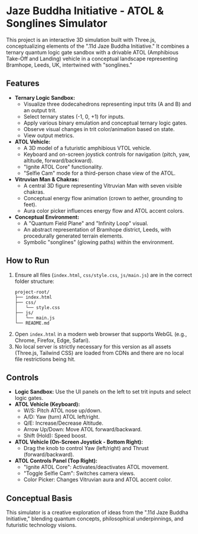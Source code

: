 # Jaze Buddha Initiative - ATOL & Songlines Simulator

This project is an interactive 3D simulation built with Three.js, conceptualizing elements of the ".11d Jaze Buddha Initiative." It combines a ternary quantum logic gate sandbox with a drivable ATOL (Amphibious Take-Off and Landing) vehicle in a conceptual landscape representing Bramhope, Leeds, UK, intertwined with "songlines."

## Features

* **Ternary Logic Sandbox:**
    * Visualize three dodecahedrons representing input trits (A and B) and an output trit.
    * Select ternary states (-1, 0, +1) for inputs.
    * Apply various binary emulation and conceptual ternary logic gates.
    * Observe visual changes in trit color/animation based on state.
    * View output metrics.
* **ATOL Vehicle:**
    * A 3D model of a futuristic amphibious VTOL vehicle.
    * Keyboard and on-screen joystick controls for navigation (pitch, yaw, altitude, forward/backward).
    * "Ignite ATOL Core" functionality.
    * "Selfie Cam" mode for a third-person chase view of the ATOL.
* **Vitruvian Man & Chakras:**
    * A central 3D figure representing Vitruvian Man with seven visible chakras.
    * Conceptual energy flow animation (crown to aether, grounding to feet).
    * Aura color picker influences energy flow and ATOL accent colors.
* **Conceptual Environment:**
    * A "Quantum Field Plane" and "Infinity Loop" visual.
    * An abstract representation of Bramhope district, Leeds, with procedurally generated terrain elements.
    * Symbolic "songlines" (glowing paths) within the environment.

## How to Run

1.  Ensure all files (`index.html`, `css/style.css`, `js/main.js`) are in the correct folder structure:
    ```
    project-root/
    ├── index.html
    ├── css/
    │   └── style.css
    ├── js/
    │   └── main.js
    └── README.md
    ```
2.  Open `index.html` in a modern web browser that supports WebGL (e.g., Chrome, Firefox, Edge, Safari).
3.  No local server is strictly necessary for this version as all assets (Three.js, Tailwind CSS) are loaded from CDNs and there are no local file restrictions being hit.

## Controls

* **Logic Sandbox:** Use the UI panels on the left to set trit inputs and select logic gates.
* **ATOL Vehicle (Keyboard):**
    * W/S: Pitch ATOL nose up/down.
    * A/D: Yaw (turn) ATOL left/right.
    * Q/E: Increase/Decrease Altitude.
    * Arrow Up/Down: Move ATOL forward/backward.
    * Shift (Hold): Speed boost.
* **ATOL Vehicle (On-Screen Joystick - Bottom Right):**
    * Drag the knob to control Yaw (left/right) and Thrust (forward/backward).
* **ATOL Controls Panel (Top Right):**
    * "Ignite ATOL Core": Activates/deactivates ATOL movement.
    * "Toggle Selfie Cam": Switches camera views.
    * Color Picker: Changes Vitruvian aura and ATOL accent color.

## Conceptual Basis

This simulator is a creative exploration of ideas from the ".11d Jaze Buddha Initiative," blending quantum concepts, philosophical underpinnings, and futuristic technology visions.
